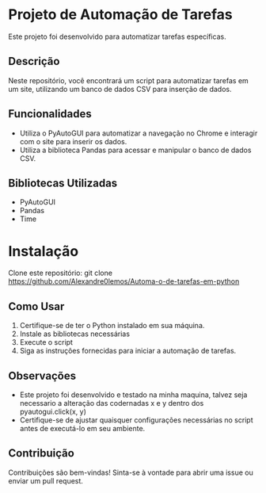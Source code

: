 # Projeto de Automação de Tarefas

Este projeto foi desenvolvido para automatizar tarefas específicas.

## Descrição

Neste repositório, você encontrará um script para automatizar tarefas em um site, utilizando um banco de dados CSV para inserção de dados.

## Funcionalidades

- Utiliza o PyAutoGUI para automatizar a navegação no Chrome e interagir com o site para inserir os dados.
- Utiliza a biblioteca Pandas para acessar e manipular o banco de dados CSV.

## Bibliotecas Utilizadas

- PyAutoGUI
- Pandas
- Time

# Instalação

Clone este repositório:
git clone https://github.com/Alexandre0lemos/Automa-o-de-tarefas-em-python


## Como Usar

1. Certifique-se de ter o Python instalado em sua máquina.
2. Instale as bibliotecas necessárias
3. Execute o script
4. Siga as instruções fornecidas para iniciar a automação de tarefas.

## Observações

- Este projeto foi desenvolvido e testado na minha maquina, talvez seja necessario a alteração das codernadas x e y dentro dos pyautogui.click(x, y)
- Certifique-se de ajustar quaisquer configurações necessárias no script antes de executá-lo em seu ambiente.

## Contribuição

Contribuições são bem-vindas! Sinta-se à vontade para abrir uma issue ou enviar um pull request.





